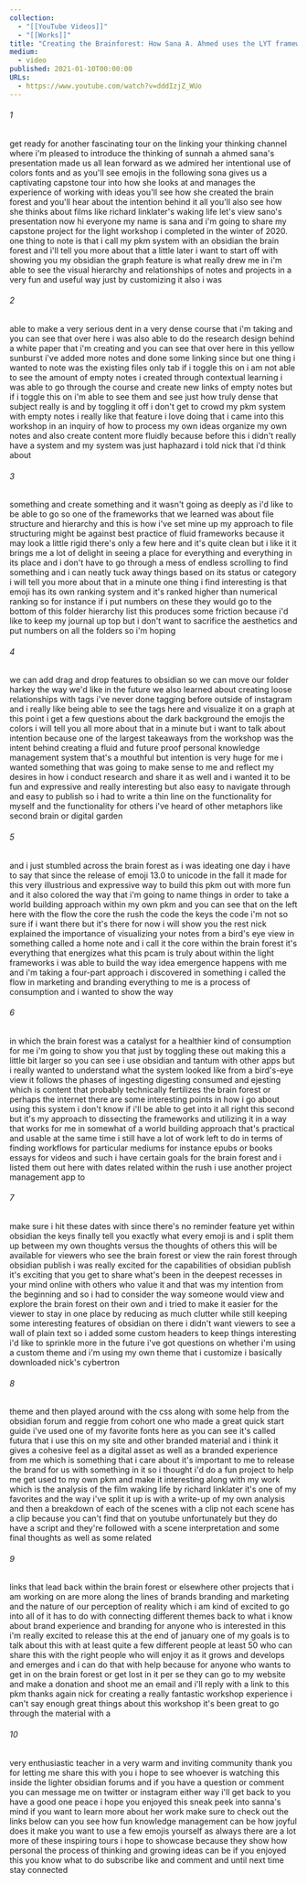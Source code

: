 ```yaml
---
collection:
  - "[[YouTube Videos]]"
  - "[[Works]]"
title: "Creating the Brainforest: How Sana A. Ahmed uses the LYT frameworks (Obsidian)"
medium:
  - video
published: 2021-01-10T00:00:00
URLs:
  - https://www.youtube.com/watch?v=dddIzjZ_WUo
---
```


###### 1

get ready for another fascinating tour on the linking your thinking channel where i'm pleased to introduce the thinking of sunnah a ahmed sana's presentation made us all lean forward as we admired her intentional use of colors fonts and as you'll see emojis in the following sona gives us a captivating capstone tour into how she looks at and manages the experience of working with ideas you'll see how she created the brain forest and you'll hear about the intention behind it all you'll also see how she thinks about films like richard linklater's waking life let's view sano's presentation now hi everyone my name is sana and i'm going to share my capstone project for the light workshop i completed in the winter of 2020. one thing to note is that i call my pkm system with an obsidian the brain forest and i'll tell you more about that a little later i want to start off with showing you my obsidian the graph feature is what really drew me in i'm able to see the visual hierarchy and relationships of notes and projects in a very fun and useful way just by customizing it also i was

###### 2

able to make a very serious dent in a very dense course that i'm taking and you can see that over here i was also able to do the research design behind a white paper that i'm creating and you can see that over here in this yellow sunburst i've added more notes and done some linking since but one thing i wanted to note was the existing files only tab if i toggle this on i am not able to see the amount of empty notes i created through contextual learning i was able to go through the course and create new links of empty notes but if i toggle this on i'm able to see them and see just how truly dense that subject really is and by toggling it off i don't get to crowd my pkm system with empty notes i really like that feature i love doing that i came into this workshop in an inquiry of how to process my own ideas organize my own notes and also create content more fluidly because before this i didn't really have a system and my system was just haphazard i told nick that i'd think about

###### 3

something and create something and it wasn't going as deeply as i'd like to be able to go so one of the frameworks that we learned was about file structure and hierarchy and this is how i've set mine up my approach to file structuring might be against best practice of fluid frameworks because it may look a little rigid there's only a few here and it's quite clean but i like it it brings me a lot of delight in seeing a place for everything and everything in its place and i don't have to go through a mess of endless scrolling to find something and i can neatly tuck away things based on its status or category i will tell you more about that in a minute one thing i find interesting is that emoji has its own ranking system and it's ranked higher than numerical ranking so for instance if i put numbers on these they would go to the bottom of this folder hierarchy list this produces some friction because i'd like to keep my journal up top but i don't want to sacrifice the aesthetics and put numbers on all the folders so i'm hoping

###### 4

we can add drag and drop features to obsidian so we can move our folder harkey the way we'd like in the future we also learned about creating loose relationships with tags i've never done tagging before outside of instagram and i really like being able to see the tags here and visualize it on a graph at this point i get a few questions about the dark background the emojis the colors i will tell you all more about that in a minute but i want to talk about intention because one of the largest takeaways from the workshop was the intent behind creating a fluid and future proof personal knowledge management system that's a mouthful but intention is very huge for me i wanted something that was going to make sense to me and reflect my desires in how i conduct research and share it as well and i wanted it to be fun and expressive and really interesting but also easy to navigate through and easy to publish so i had to write a thin line on the functionality for myself and the functionality for others i've heard of other metaphors like second brain or digital garden

###### 5

and i just stumbled across the brain forest as i was ideating one day i have to say that since the release of emoji 13.0 to unicode in the fall it made for this very illustrious and expressive way to build this pkm out with more fun and it also colored the way that i'm going to name things in order to take a world building approach within my own pkm and you can see that on the left here with the flow the core the rush the code the keys the code i'm not so sure if i want there but it's there for now i will show you the rest nick explained the importance of visualizing your notes from a bird's eye view in something called a home note and i call it the core within the brain forest it's everything that energizes what this pcam is truly about within the light frameworks i was able to build the way idea emergence happens with me and i'm taking a four-part approach i discovered in something i called the flow in marketing and branding everything to me is a process of consumption and i wanted to show the way

###### 6

in which the brain forest was a catalyst for a healthier kind of consumption for me i'm going to show you that just by toggling these out making this a little bit larger so you can see i use obsidian and tantum with other apps but i really wanted to understand what the system looked like from a bird's-eye view it follows the phases of ingesting digesting consumed and ejesting which is content that probably technically fertilizes the brain forest or perhaps the internet there are some interesting points in how i go about using this system i don't know if i'll be able to get into it all right this second but it's my approach to dissecting the frameworks and utilizing it in a way that works for me in somewhat of a world building approach that's practical and usable at the same time i still have a lot of work left to do in terms of finding workflows for particular mediums for instance epubs or books essays for videos and such i have certain goals for the brain forest and i listed them out here with dates related within the rush i use another project management app to

###### 7

make sure i hit these dates with since there's no reminder feature yet within obsidian the keys finally tell you exactly what every emoji is and i split them up between my own thoughts versus the thoughts of others this will be available for viewers who see the brain forest or view the rain forest through obsidian publish i was really excited for the capabilities of obsidian publish it's exciting that you get to share what's been in the deepest recesses in your mind online with others who value it and that was my intention from the beginning and so i had to consider the way someone would view and explore the brain forest on their own and i tried to make it easier for the viewer to stay in one place by reducing as much clutter while still keeping some interesting features of obsidian on there i didn't want viewers to see a wall of plain text so i added some custom headers to keep things interesting i'd like to sprinkle more in the future i've got questions on whether i'm using a custom theme and i'm using my own theme that i customize i basically downloaded nick's cybertron

###### 8

theme and then played around with the css along with some help from the obsidian forum and reggie from cohort one who made a great quick start guide i've used one of my favorite fonts here as you can see it's called futura that i use this on my site and other branded material and i think it gives a cohesive feel as a digital asset as well as a branded experience from me which is something that i care about it's important to me to release the brand for us with something in it so i thought i'd do a fun project to help me get used to my own pkm and make it interesting along with my work which is the analysis of the film waking life by richard linklater it's one of my favorites and the way i've split it up is with a write-up of my own analysis and then a breakdown of each of the scenes with a clip not each scene has a clip because you can't find that on youtube unfortunately but they do have a script and they're followed with a scene interpretation and some final thoughts as well as some related

###### 9

links that lead back within the brain forest or elsewhere other projects that i am working on are more along the lines of brands branding and marketing and the nature of our perception of reality which i am kind of excited to go into all of it has to do with connecting different themes back to what i know about brand experience and branding for anyone who is interested in this i'm really excited to release this at the end of january one of my goals is to talk about this with at least quite a few different people at least 50 who can share this with the right people who will enjoy it as it grows and develops and emerges and i can do that with help because for anyone who wants to get in on the brain forest or get lost in it per se they can go to my website and make a donation and shoot me an email and i'll reply with a link to this pkm thanks again nick for creating a really fantastic workshop experience i can't say enough great things about this workshop it's been great to go through the material with a

###### 10

very enthusiastic teacher in a very warm and inviting community thank you for letting me share this with you i hope to see whoever is watching this inside the lighter obsidian forums and if you have a question or comment you can message me on twitter or instagram either way i'll get back to you have a good one peace i hope you enjoyed this sneak peek into sanna's mind if you want to learn more about her work make sure to check out the links below can you see how fun knowledge management can be how joyful does it make you want to use a few emojis yourself as always there are a lot more of these inspiring tours i hope to showcase because they show how personal the process of thinking and growing ideas can be if you enjoyed this you know what to do subscribe like and comment and until next time stay connected
